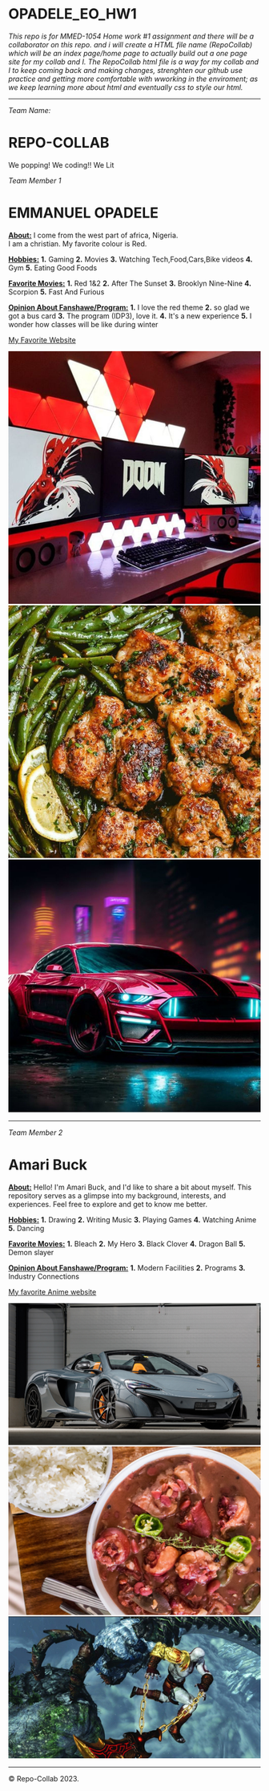 # OPADELE_EO_HW1
*This repo is for MMED-1054 Home work #1 assignment and there will be a collaborator on this repo. 
and i will create a HTML file name (RepoCollab) which will be an index page/home page to actually build out a one page site for my collab and I.
The RepoCollab html file is a way for my collab and I to keep coming back and making changes, strenghten our github use practice and getting more comfortable with wworking in the enviroment; as we keep learning more about html and eventually css to style our html.*

----------------------------------------------

<!--
This team name is subject to change when and if the collaborator suggests a new one
--->
*Team Name:*
# REPO-COLLAB  
 We popping! We coding!! We Lit



*Team Member 1*
# EMMANUEL OPADELE
**<u>About:</u>**
I come from the west part of africa, Nigeria. <br> I am a christian. My favorite colour is Red.

**<u>Hobbies:</u>**
**1.** Gaming 
**2.** Movies
**3.** Watching Tech,Food,Cars,Bike videos
**4.** Gym 
**5.** Eating Good Foods

**<u>Favorite Movies:</u>**
**1.** Red 1&2
**2.** After The Sunset 
**3.** Brooklyn Nine-Nine
**4.** Scorpion
**5.** Fast And Furious

**<u>Opinion About Fanshawe/Program:</u>**
**1.** I love the red theme 
**2.** so glad we got a bus card 
**3.** The program (IDP3), love it. 
**4.** It's a new experience 
**5.** I wonder how classes will be like during winter

[My Favorite Website ](http://www.youtube.com/)

<!--
![a 1000px X 1000px of image showing whatever](img/images-path.file-extension)
![a 1000px X 1000px of image showing whatever ](img/images-path.file-extension)
![a 1000px X 1000px of image showing whatever](img/images-path.file-extension).

This image code below will break for the obvious reasons... this is just a template.
--->



![a red theme gaming setup](images/gamesetup.jpg)
![a lemon chicken meal ](images/lemonchicken.jpg)
![a neon red mustang](images/neonred.jpg)


-------------------------------------------

*Team Member 2*
# Amari Buck
**<u>About:</u>**
Hello! I'm Amari Buck, and I'd like to share a bit about myself. This repository serves as a glimpse into my background, interests, and experiences. Feel free to explore and get to know me better.


**<u>Hobbies:</u>**
**1.** Drawing
**2.** Writing Music 
**3.** Playing Games 
**4.** Watching Anime
**5.** Dancing

**<u>Favorite Movies:</u>**
**1.** Bleach
**2.** My Hero
**3.** Black Clover
**4.** Dragon Ball 
**5.** Demon slayer

**<u>Opinion About Fanshawe/Program:</u>**
**1.** Modern Facilities 
**2.** Programs
**3.** Industry Connections 


[My favorite Anime website](https://ww.kiss-anime.uk/home)

<!--
![a 1000px X 1000px of image showing whatever](img/images-path.file-extension)
![a 1000px X 1000px of image showing whatever ](img/images-path.file-extension)
![a 1000px X 1000px of image showing whatever](img/images-path.file-extension).

This image code below will break for the obvious reasons... this is just a template.
--->



![a 1000px X 1000px of image showing Mclaren](images/mclaren.jpg)
![a 1000px X 1000px of image showing stewpeas](images/stewpeas.jpg)
![a 1000px X 1000px of image showing God Of War3](images/gow.jpg)

---------------------------------------------
&copy; Repo-Collab 2023.

